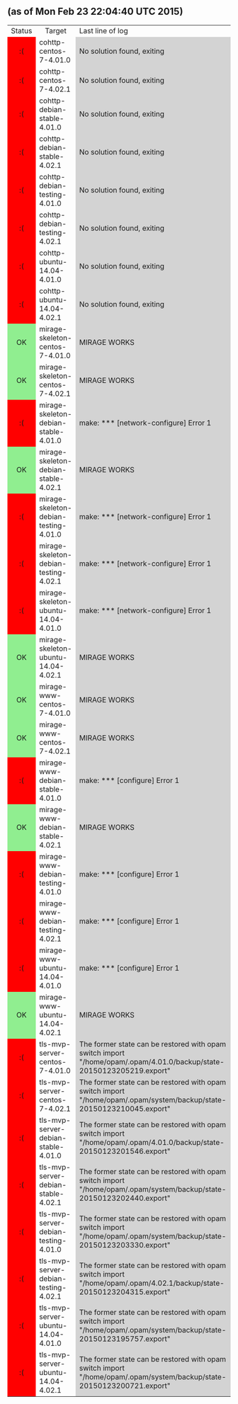 <!--THIS FILE WAS GENERATED BY is-mirage-broken/cron.sh. DO NOT EDIT-->
<h2>(as of Mon Feb 23 22:04:40 UTC 2015)</h2>
<table>
<tr><td style="text-align:center;">Status</td><td style="text-align:center;">Target</td><td>Last line of log</td></tr>
<tr><td style="text-align:center;background-color:red;">:(</td><td>cohttp-centos-7-4.01.0</td><td style="background-color:lightgray;">No solution found, exiting
</td></tr>
<tr><td style="text-align:center;background-color:red;">:(</td><td>cohttp-centos-7-4.02.1</td><td style="background-color:lightgray;">No solution found, exiting
</td></tr>
<tr><td style="text-align:center;background-color:red;">:(</td><td>cohttp-debian-stable-4.01.0</td><td style="background-color:lightgray;">No solution found, exiting
</td></tr>
<tr><td style="text-align:center;background-color:red;">:(</td><td>cohttp-debian-stable-4.02.1</td><td style="background-color:lightgray;">No solution found, exiting
</td></tr>
<tr><td style="text-align:center;background-color:red;">:(</td><td>cohttp-debian-testing-4.01.0</td><td style="background-color:lightgray;">No solution found, exiting
</td></tr>
<tr><td style="text-align:center;background-color:red;">:(</td><td>cohttp-debian-testing-4.02.1</td><td style="background-color:lightgray;">No solution found, exiting
</td></tr>
<tr><td style="text-align:center;background-color:red;">:(</td><td>cohttp-ubuntu-14.04-4.01.0</td><td style="background-color:lightgray;">No solution found, exiting
</td></tr>
<tr><td style="text-align:center;background-color:red;">:(</td><td>cohttp-ubuntu-14.04-4.02.1</td><td style="background-color:lightgray;">No solution found, exiting
</td></tr>
<tr><td style="text-align:center;background-color:lightgreen;">OK</td><td>mirage-skeleton-centos-7-4.01.0</td><td style="background-color:lightgray;">MIRAGE WORKS
</td></tr>
<tr><td style="text-align:center;background-color:lightgreen;">OK</td><td>mirage-skeleton-centos-7-4.02.1</td><td style="background-color:lightgray;">MIRAGE WORKS
</td></tr>
<tr><td style="text-align:center;background-color:red;">:(</td><td>mirage-skeleton-debian-stable-4.01.0</td><td style="background-color:lightgray;">make: *** [network-configure] Error 1
</td></tr>
<tr><td style="text-align:center;background-color:lightgreen;">OK</td><td>mirage-skeleton-debian-stable-4.02.1</td><td style="background-color:lightgray;">MIRAGE WORKS
</td></tr>
<tr><td style="text-align:center;background-color:red;">:(</td><td>mirage-skeleton-debian-testing-4.01.0</td><td style="background-color:lightgray;">make: *** [network-configure] Error 1
</td></tr>
<tr><td style="text-align:center;background-color:red;">:(</td><td>mirage-skeleton-debian-testing-4.02.1</td><td style="background-color:lightgray;">make: *** [network-configure] Error 1
</td></tr>
<tr><td style="text-align:center;background-color:red;">:(</td><td>mirage-skeleton-ubuntu-14.04-4.01.0</td><td style="background-color:lightgray;">make: *** [network-configure] Error 1
</td></tr>
<tr><td style="text-align:center;background-color:lightgreen;">OK</td><td>mirage-skeleton-ubuntu-14.04-4.02.1</td><td style="background-color:lightgray;">MIRAGE WORKS
</td></tr>
<tr><td style="text-align:center;background-color:lightgreen;">OK</td><td>mirage-www-centos-7-4.01.0</td><td style="background-color:lightgray;">MIRAGE WORKS
</td></tr>
<tr><td style="text-align:center;background-color:lightgreen;">OK</td><td>mirage-www-centos-7-4.02.1</td><td style="background-color:lightgray;">MIRAGE WORKS
</td></tr>
<tr><td style="text-align:center;background-color:red;">:(</td><td>mirage-www-debian-stable-4.01.0</td><td style="background-color:lightgray;">make: *** [configure] Error 1
</td></tr>
<tr><td style="text-align:center;background-color:lightgreen;">OK</td><td>mirage-www-debian-stable-4.02.1</td><td style="background-color:lightgray;">MIRAGE WORKS
</td></tr>
<tr><td style="text-align:center;background-color:red;">:(</td><td>mirage-www-debian-testing-4.01.0</td><td style="background-color:lightgray;">make: *** [configure] Error 1
</td></tr>
<tr><td style="text-align:center;background-color:red;">:(</td><td>mirage-www-debian-testing-4.02.1</td><td style="background-color:lightgray;">make: *** [configure] Error 1
</td></tr>
<tr><td style="text-align:center;background-color:red;">:(</td><td>mirage-www-ubuntu-14.04-4.01.0</td><td style="background-color:lightgray;">make: *** [configure] Error 1
</td></tr>
<tr><td style="text-align:center;background-color:lightgreen;">OK</td><td>mirage-www-ubuntu-14.04-4.02.1</td><td style="background-color:lightgray;">MIRAGE WORKS
</td></tr>
<tr><td style="text-align:center;background-color:red;">:(</td><td>tls-mvp-server-centos-7-4.01.0</td><td style="background-color:lightgray;">The former state can be restored with opam switch import "/home/opam/.opam/4.01.0/backup/state-20150123205219.export"
</td></tr>
<tr><td style="text-align:center;background-color:red;">:(</td><td>tls-mvp-server-centos-7-4.02.1</td><td style="background-color:lightgray;">The former state can be restored with opam switch import "/home/opam/.opam/system/backup/state-20150123210045.export"
</td></tr>
<tr><td style="text-align:center;background-color:red;">:(</td><td>tls-mvp-server-debian-stable-4.01.0</td><td style="background-color:lightgray;">The former state can be restored with opam switch import "/home/opam/.opam/4.01.0/backup/state-20150123201546.export"
</td></tr>
<tr><td style="text-align:center;background-color:red;">:(</td><td>tls-mvp-server-debian-stable-4.02.1</td><td style="background-color:lightgray;">The former state can be restored with opam switch import "/home/opam/.opam/system/backup/state-20150123202440.export"
</td></tr>
<tr><td style="text-align:center;background-color:red;">:(</td><td>tls-mvp-server-debian-testing-4.01.0</td><td style="background-color:lightgray;">The former state can be restored with opam switch import "/home/opam/.opam/system/backup/state-20150123203330.export"
</td></tr>
<tr><td style="text-align:center;background-color:red;">:(</td><td>tls-mvp-server-debian-testing-4.02.1</td><td style="background-color:lightgray;">The former state can be restored with opam switch import "/home/opam/.opam/4.02.1/backup/state-20150123204315.export"
</td></tr>
<tr><td style="text-align:center;background-color:red;">:(</td><td>tls-mvp-server-ubuntu-14.04-4.01.0</td><td style="background-color:lightgray;">The former state can be restored with opam switch import "/home/opam/.opam/system/backup/state-20150123195757.export"
</td></tr>
<tr><td style="text-align:center;background-color:red;">:(</td><td>tls-mvp-server-ubuntu-14.04-4.02.1</td><td style="background-color:lightgray;">The former state can be restored with opam switch import "/home/opam/.opam/system/backup/state-20150123200721.export"
</td></tr>
</table>
